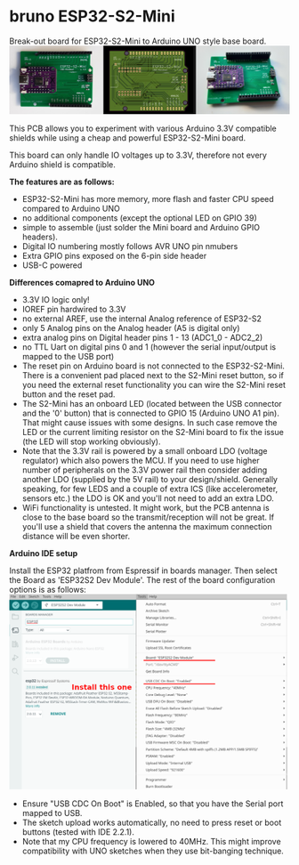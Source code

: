 # bruno ESP32-S2-Mini 
Break-out board for ESP32-S2-Mini to Arduino UNO style base board.
![Board image](https://github.com/ole00/bruno-esp32s2mini/raw/master/img/bruno-esp32s2mini.jpg "bruno-esp32s2mini")

This PCB allows you to experiment with various Arduino 3.3V compatible shields while using a cheap
and powerful ESP32-S2-Mini board. 

This board can only handle IO voltages up to 3.3V, therefore not every Arduino shield is compatible.

**The features are as follows:**
- ESP32-S2-Mini has more memory, more flash and faster CPU speed compared to Arduino UNO
- no additional components (except the optional LED on GPIO 39)
- simple to assemble (just solder the Mini board and Arduino GPIO headers).
- Digital IO numbering mostly follows AVR UNO pin nmubers
- Extra GPIO pins exposed on the 6-pin side header
- USB-C powered

**Differences comapred to Arduino UNO**
- 3.3V IO logic only!
- IOREF pin hardwired to 3.3V
- no external AREF, use the internal Analog reference of ESP32-S2
- only 5 Analog pins on the Analog header (A5 is digital only)
- extra analog pins on Digital header pins 1 - 13 (ADC1_0 - ADC2_2)
- no TTL Uart on digital pins 0 and 1 (however the serial input/output is mapped
  to the USB port)
- The reset pin on Arduino board is not connected to the ESP32-S2-Mini. There is a convenient
  pad placed next to the S2-Mini reset button, so if you need the external reset functionality
  you can wire the S2-Mini reset button and the reset pad.
- The S2-Mini has an onboard LED (located between the USB connector and the '0' button) that is
  connected to GPIO 15 (Arduino UNO A1 pin). That might cause issues with some designs. In such
  case remove the LED or the current limiting resistor on the S2-Mini board to fix the issue
  (the LED will stop working obviously).
- Note that the 3.3V rail is powered by a small onboard LDO (voltage regulator) which also
  powers the MCU. If you need to use higher number of peripherals on the 3.3V power rail then
  consider adding another LDO (supplied by the 5V rail) to your design/shield. Generally speaking,
  for few LEDS and a couple of extra ICS (like accelerometer, sensors etc.) the LDO is OK and you'll
  not need to add an extra LDO.
- WiFi functionality is untested. It might work, but the PCB antenna is close to the base board
  so the transmit/reception will not be great. If you'll use a shield that covers the antenna
  the maximum connection distance will be even shorter.

 **Arduino IDE setup**
 
 Install the ESP32 platfrom from Espressif in boards manager. Then select the Board as 'ESP32S2 Dev Module'.
 The rest of the board configuration options is as follows:
![Board image](https://github.com/ole00/bruno-esp32s2mini/raw/master/img/bruno-esp32s2mini-ide.png "bruno-esp32s2mini-ide")

- Ensure "USB CDC On Boot" is Enabled, so that you have the Serial port mapped to USB.
- The sketch upload works automatically, no need to press reset or boot buttons (tested with IDE 2.2.1).
- Note that my CPU frequency is lowered to 40MHz. This might improve compatibility with UNO sketches when they use
  bit-banging technique.
